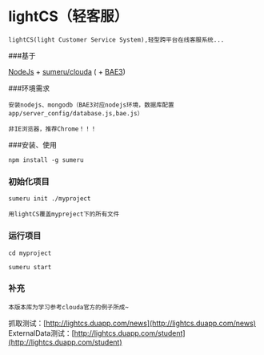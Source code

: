 lightCS（轻客服）
=======
    
    lightCS(light Customer Service System),轻型跨平台在线客服系统...

###基于

[NodeJs](http://nodejs.org) + [sumeru/clouda](https://github.com/brandnewera/clouda)  ( + [BAE3](http://developer.baidu.com))

###环境需求

    安装nodejs、mongodb（BAE3对应nodejs环境，数据库配置app/server_config/database.js,bae.js）
    
    非IE浏览器，推荐Chrome！！！

###安装、使用

	npm install -g sumeru
	
### 初始化项目

	sumeru init ./myproject
    
    用lightCS覆盖mypreject下的所有文件
	
### 运行项目

	cd myproject
	
	sumeru start
	
### 补充
	本版本库为学习参考clouda官方的例子所成~

抓取测试：[http://lightcs.duapp.com/news](http://lightcs.duapp.com/news)
ExternalData测试：[http://lightcs.duapp.com/student](http://lightcs.duapp.com/student)
